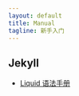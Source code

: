 ```yaml
---
layout: default
title: Manual
tagline: 新手入门
---
```


## Jekyll
- [Liquid 语法手册](https://shopify.github.io/liquid/)